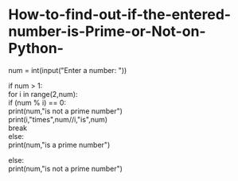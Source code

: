 # How-to-find-out-if-the-entered-number-is-Prime-or-Not-on-Python-
num = int(input("Enter a number: "))  
  
if num > 1:  
   for i in range(2,num):  
       if (num % i) == 0:  
           print(num,"is not a prime number")  
           print(i,"times",num//i,"is",num)  
           break  
   else:  
       print(num,"is a prime number")  
         
else:  
   print(num,"is not a prime number")
